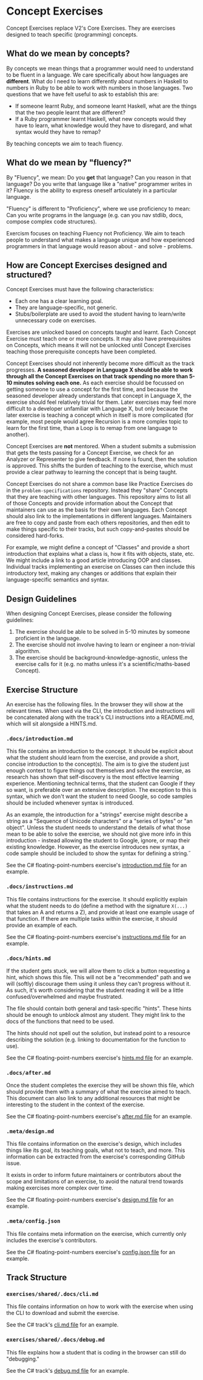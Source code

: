 # Concept Exercises

Concept Exercises replace V2's Core Exercises. They are exercises designed to teach specific (programming) concepts.

## What do we mean by concepts?

By concepts we mean things that a programmer would need to understand to be fluent in a language. We care specifically about how languages are **different**. What do I need to learn differently about numbers in Haskell to numbers in Ruby to be able to work with numbers in those languages. Two questions that we have felt useful to ask to establish this are:

- If someone learnt Ruby, and someone learnt Haskell, what are the things that the two people learnt that are different?
- If a Ruby programmer learnt Haskell, what new concepts would they have to learn, what knowledge would they have to disregard, and what syntax would they have to remap?

By teaching concepts we aim to teach fluency.

## What do we mean by "fluency?"

By "Fluency", we mean: Do you **get** that language? Can you reason in that language? Do you write that language like a "native" programmer writes in it? Fluency is the ability to express oneself articulately in a particular language.

"Fluency" is different to "Proficiency", where we use proficiency to mean: Can you write programs in the language (e.g. can you nav stdlib, docs, compose complex code structures).

Exercism focuses on teaching Fluency not Proficiency. We aim to teach people to understand what makes a language unique and how experienced programmers in that language would reason about - and solve - problems.

## How are Concept Exercises designed and structured?

Concept Exercises must have the following characteristics:

- Each one has a clear learning goal.
- They are language-specific, not generic.
- Stubs/boilerplate are used to avoid the student having to learn/write unnecessary code on exercises.

Exercises are unlocked based on concepts taught and learnt. Each Concept Exercise must teach one or more concepts. It may also have prerequisites on Concepts, which means it will not be unlocked until Concept Exercises teaching those prerequisite concepts have been completed.

Concept Exercises should not inherently become more difficult as the track progresses. **A seasoned developer in Language X should be able to work through all the Concept Exercises on that track spending no more than 5-10 minutes solving each one.** As each exercise should be focussed on getting someone to use a concept for the first time, and because the seasoned developer already understands that concept in Language X, the exercise should feel relatively trivial for them. Later exercises may feel more difficult to a developer unfamiliar with Language X, but only because the later exercise is teaching a concept which in itself is more complicated (for example, most people would agree Recursion is a more complex topic to learn for the first time, than a Loop is to remap from one language to another).

Concept Exercises are **not** mentored. When a student submits a submission that gets the tests passing for a Concept Exercise, we check for an Analyzer or Representer to give feedback. If none is found, then the solution is approved. This shifts the burden of teaching to the exercise, which must provide a clear pathway to learning the concept that is being taught.

Concept Exercises do not share a common base like Practice Exercises do in the `problem-specifications` repository. Instead they "share" Concepts that they are teaching with other languages. This repository aims to list all of those Concepts and provide information about the Concept that maintainers can use as the basis for their own languages. Each Concept should also link to the implementations in different languages. Maintainers are free to copy and paste from each others repositories, and then edit to make things specific to their tracks, but such copy-and-pastes should be considered hard-forks.

For example, we might define a concept of "Classes" and provide a short introduction that explains what a class is, how it fits with objects, state, etc. We might include a link to a good article introducing OOP and classes. Individual tracks implementing an exercise on Classes can then include this introductory text, making any changes or additions that explain their language-specific semantics and syntax.

## Design Guidelines

When designing Concept Exercises, please consider the following guidelines:

1. The exercise should be able to be solved in 5-10 minutes by someone proficient in the language.
1. The exercise should not involve having to learn or engineer a non-trivial algorithm.
1. The exercise should be background-knowledge-agnostic, unless the exercise calls for it (e.g. no maths unless it's a scientific/maths-based Concept).

## Exercise Structure

An exercise has the following files. In the browser they will show at the relevant times. When used via the CLI, the introduction and instructions will be concatenated along with the track's CLI instructions into a README.md, which will sit alongside a HINTS.md.

### `.docs/introduction.md`

This file contains an introduction to the concept. It should be explicit about what the student should learn from the exercise, and provide a short, concise introduction to the concept(s). The aim is to give the student just enough context to figure things out themselves and solve the exercise, as research has shown that self-discovery is the most effective learning experience. Mentioning technical terms, that the student can Google if they so want, is preferable over an extensive description. The exception to this is syntax, which we don't want the student to need Google, so code samples should be included whenever syntax is introduced.

As an example, the introduction for a "strings" exercise might describe a string as a "Sequence of Unicode characters" or a "series of bytes" or "an object". Unless the student needs to understand the details of what those mean to be able to solve the exercise, we should not give more info in this introduction - instead allowing the student to Google, ignore, or map their existing knowledge. However, as the exercise introduces new syntax, a code sample should be included to show the syntax for defining a string.˝

See the C# floating-point-numbers exercise's [introduction.md file][csharp-docs-introduction.md] for an example.

### `.docs/instructions.md`

This file contains instructions for the exercise. It should explicitly explain what the student needs to do (define a method with the signature `X(...)` that takes an A and returns a Z), and provide at least one example usage of that function. If there are multiple tasks within the exercise, it should provide an example of each.

See the C# floating-point-numbers exercise's [instructions.md file][csharp-docs-instructions.md] for an example.

### `.docs/hints.md`

If the student gets stuck, we will allow them to click a button requesting a hint, which shows this file. This will not be a "recommended" path and we will (softly) discourage them using it unless they can't progress without it. As such, it's worth considering that the student reading it will be a little confused/overwhelmed and maybe frustrated.

The file should contain both general and task-specific "hints". These hints should be enough to unblock almost any student. They might link to the docs of the functions that need to be used.

The hints should not spell out the solution, but instead point to a resource describing the solution (e.g. linking to documentation for the function to use).

See the C# floating-point-numbers exercise's [hints.md file][csharp-docs-hints.md] for an example.

### `.docs/after.md`

Once the student completes the exercise they will be shown this file, which should provide them with a summary of what the exercise aimed to teach. This document can also link to any additional resources that might be interesting to the student in the context of the exercise.

See the C# floating-point-numbers exercise's [after.md file][csharp-docs-after.md] for an example.

### `.meta/design.md`

This file contains information on the exercise's design, which includes things like its goal, its teaching goals, what not to teach, and more. This information can be extracted from the exercise's corresponding GitHub issue.

It exists in order to inform future maintainers or contributors about the scope and limitations of an exercise, to avoid the natural trend towards making exercises more complex over time.

See the C# floating-point-numbers exercise's [design.md file][csharp-docs-design.md] for an example.

### `.meta/config.json`

This file contains meta information on the exercise, which currently only includes the exercise's contributors.

See the C# floating-point-numbers exercise's [config.json file][csharp-docs-config.json] for an example.

## Track Structure

### `exercises/shared/.docs/cli.md`

This file contains information on how to work with the exercise when using the CLI to download and submit the exercise.

See the C# track's [cli.md file][csharp-docs-cli.md] for an example.

### `exercises/shared/.docs/debug.md`

This file explains how a student that is coding in the browser can still do "debugging."

See the C# track's [debug.md file][csharp-docs-debug.md] for an example.

[csharp-docs-cli.md]: ../languages/csharp/exercises/shared/.docs/cli.md
[csharp-docs-debug.md]: ../languages/csharp/exercises/shared/.docs/debug.md
[csharp-docs-after.md]: ../languages/csharp/exercises/concept/numbers-floating-point/.docs/after.md
[csharp-docs-hints.md]: ../languages/csharp/exercises/concept/numbers-floating-point/.docs/hints.md
[csharp-docs-introduction.md]: ../languages/csharp/exercises/concept/numbers-floating-point/.docs/introduction.md
[csharp-docs-instructions.md]: ../languages/csharp/exercises/concept/numbers-floating-point/.docs/instructions.md
[csharp-docs-design.md]: ../languages/csharp/exercises/concept/numbers-floating-point/.meta/design.md
[csharp-docs-config.json]: ../languages/csharp/exercises/concept/numbers-floating-point/.meta/config.json
